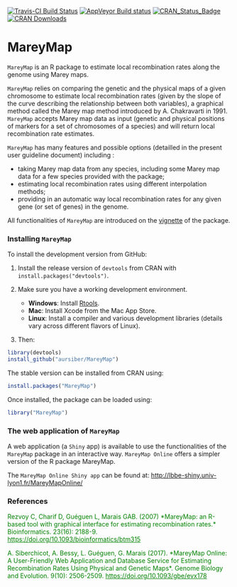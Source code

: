 [![Travis-CI Build Status](https://travis-ci.org/aursiber/MareyMap.svg?branch=master)](https://travis-ci.org/aursiber/MareyMap)
[![AppVeyor Build status](https://ci.appveyor.com/api/projects/status/40lihci6k3r2j224/branch/master?svg=true)](https://ci.appveyor.com/project/aursiber/mareymap/branch/master)
[![CRAN_Status_Badge](http://www.r-pkg.org/badges/version/MareyMap)](http://cran.r-project.org/package=MareyMap)
[![CRAN Downloads](https://cranlogs.r-pkg.org/badges/MareyMap)](https://cran.r-project.org/package=MareyMap)

# MareyMap

`MareyMap` is an R package to estimate local recombination rates along the genome using Marey maps.

`MareyMap` relies on comparing the genetic and the physical maps of a given chromosome to estimate local recombination rates (given by the slope of the curve describing the relationship between both variables), a graphical method called the Marey map method introduced by A. Chakravarti in 1991. `MareyMap` accepts Marey map data as input (genetic and physical positions of markers for a set of chromosomes of a species) and will return local recombination rate estimates.

`MareyMap` has many features and possible options (detailled in the present user guideline document) including :

  * taking Marey map data from any species, including some Marey map data for a few species provided with the package;
  * estimating local recombination rates using different interpolation methods;
  * providing in an automatic way local recombination rates for any given gene (or set of genes) in the genome.
  
All functionalities of `MareyMap` are introduced on the [vignette](https://cran.r-project.org/web/packages/MareyMap/vignettes/vignette.pdf) of the package.



### Installing `MareyMap`

To install the development version from GitHub:

1. Install the release version of `devtools` from CRAN with `install.packages("devtools")`.

2. Make sure you have a working development environment.
    * **Windows**: Install [Rtools](http://cran.r-project.org/bin/windows/Rtools/).
    * **Mac**: Install Xcode from the Mac App Store.
    * **Linux**: Install a compiler and various development libraries (details vary across different flavors of Linux).
    
3. Then:
```r
library(devtools)
install_github("aursiber/MareyMap")
```

The stable version can be installed from CRAN using:
```r
install.packages("MareyMap")
```

Once installed, the package can be loaded using:
```r
library("MareyMap")
```



### The web application of `MareyMap`

A web application (a `Shiny` app) is available to use the functionalities of the `MareyMap` package in an interactive way.
`MareyMap Online` offers a simpler version of the R package MareyMap. 

The `MareyMap Online Shiny app` can be found at:
http://lbbe-shiny.univ-lyon1.fr/MareyMapOnline/




### References
<p style="color:green;">Rezvoy C, Charif D, Guéguen L, Marais GAB. (2007) *MareyMap: an R-based tool with graphical interface for estimating recombination rates.* Bioinformatics. 23(16): 2188-9. <a href="https://doi.org/10.1093/bioinformatics/btm315" style="text-decoration:underline; color:green;" target="_blank">https://doi.org/10.1093/bioinformatics/btm315</a></p>

<p style="color:green;">A. Siberchicot, A. Bessy, L. Guéguen, G. Marais (2017). *MareyMap Online: A User-Friendly Web Application and Database Service for Estimating Recombination Rates Using Physical and Genetic Maps*. Genome Biology and Evolution. 9(10): 2506-2509. <a href="https://doi.org/10.1093/gbe/evx178" style="text-decoration:underline; color:green;" target="_blank">https://doi.org/10.1093/gbe/evx178</a></p>


